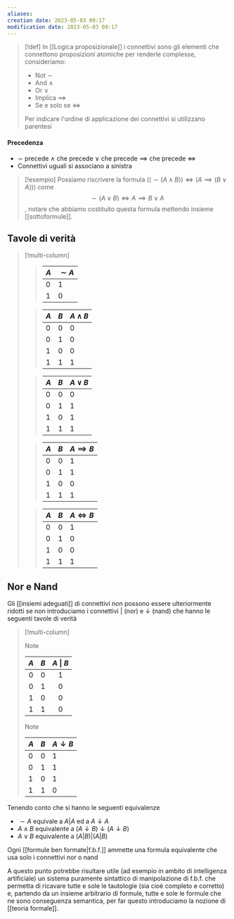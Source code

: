 ```yaml
---
aliases: 
creation date: 2023-05-03 09:17
modification date: 2023-05-03 09:17
---
```


>[!def]
>In [[Logica proposizionale]] i connettivi sono gli elementi che connettono proposizioni atomiche per renderle complesse, consideriamo:
> - Not $\sim$
> - And $\land$
> - Or $\lor$
> - Implica $\implies$
> - Se e solo se $\iff$
> 
> Per indicare l'ordine di applicazione dei connettivi si utilizzano parentesi


#### Precedenza
- $\sim$ precede $\land$ che precede $\lor$ che precede $\implies$ che precede $\iff$
- Connettivi uguali si associano a sinistra

>[!esempio] 
>Possiamo riscrivere la formula $((\sim(A \land B)) \iff (A \implies (B \lor A)))$ come
>$$  \sim(A \lor B) \iff A \implies B \lor A $$, notare che abbiamo costituito questa formula mettendo insieme [[sottoformule]]. 

## Tavole di verità


>[!multi-column]
> > | $A$ | $\sim A$ |
> > | --- | -------- |
> > | 0   | 1        |
> > | 1   | 0        | 
> 
> 
> > | $A$ | $B$ | $A \land B$ |
> > | --- | --- | ----------- |
> > | 0   | 0   | 0           |
> > | 0   | 1   | 0           |
> > | 1   | 0   | 0           |
> > | 1   | 1   | 1           | 
> 
> 
> > | $A$ | $B$ | $A \lor B$ |
> > | --- | --- | ---------- |
> > | 0   | 0   | 0          |
> > | 0   | 1   | 1          |
> > | 1   | 0   | 1          |
> > | 1   | 1   | 1          | 
> 
> 
> > | $A$ | $B$ | $A \implies B$ |
> > | --- | --- | -------------- |
> > | 0   | 0   | 1              |
> > | 0   | 1   | 1              |
> > | 1   | 0   | 0              |
> > | 1   | 1   | 1              | 
> 
> 
> > | $A$ | $B$ | $A \iff B$ |
> > | --- | --- | ---------- |
> > | 0   | 0   | 1          |
> > | 0   | 1   | 0          |
> > | 1   | 0   | 0          |
> > | 1   | 1   | 1           |


## Nor e Nand
Gli [[insiemi adeguati]] di connettivi non possono essere ulteriormente ridotti se non introduciamo i connettivi $|$ (nor) e $\downarrow$ (nand) che hanno le seguenti tavole di verità

> [!multi-column]
> > [!NOTE]
> > | $A$   | $B$   | $A$ \| $B$ |
> > | :---: | :---: | :-----: |
> > | 0   | 0   | 1     |
> > | 0   | 1   | 0     |
> > | 1   | 0   | 0     |
> > | 1   | 1   | 0     | 
> > 
> 
> > [!note]
> > | $A$ | $B$ | $A \downarrow B$ |
> > | --- | --- | ---------------- |
> > | 0   | 0   | 1                |
> > | 0   | 1   | 1                |
> > | 1   | 0   | 1                |
> > | 1   | 1   | 0                | 
> > 


 Tenendo conto che si hanno le seguenti equivalenze
- $\sim A$ equivale a $A | A$ ed a $A \downarrow A$
- $A \land B$ equivalente a $(A \downarrow B) \downarrow (A \downarrow B)$
- $A \lor B$ equivalente a $(A | B)|(A|B)$

Ogni [[formule ben formate|f.b.f.]] ammette una formula equivalente che usa solo i connettivi nor o nand

A questo punto potrebbe risultare utile (ad esempio in ambito di intelligenza artificiale) un sistema puramente sintattico di manipolazione di f.b.f. che permetta di ricavare tutte e sole le tautologie (sia cioè completo e corretto) e, partendo da un insieme arbitrario di formule, tutte e sole le formule che ne sono conseguenza semantica, per far questo introduciamo la nozione di [[teoria formale]].